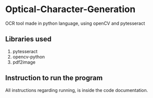 # Optical-Character-Generation
OCR tool made in python language, using openCV and pytesseract

## Libraries used
1. pytesseract
2. opencv-python
3. pdf2image


## Instruction to run the program
All instructions regarding running, is inside the code documentation.
